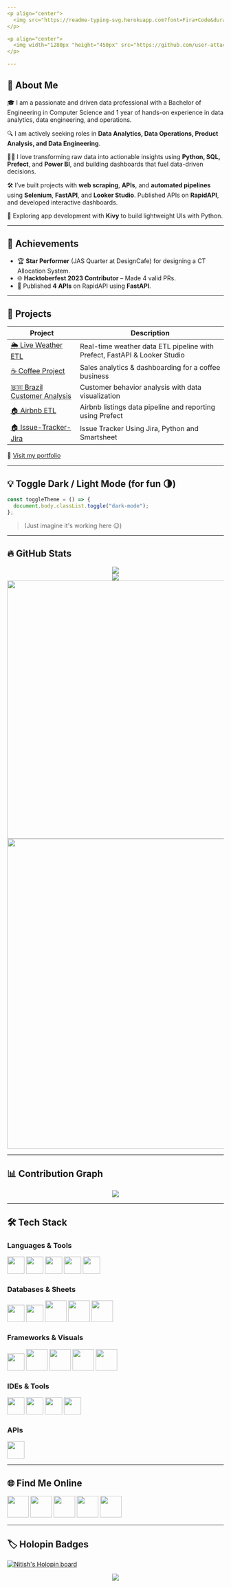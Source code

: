 ```yaml
---
<p align="center">
  <img src="https://readme-typing-svg.herokuapp.com?font=Fira+Code&duration=3000&pause=1000&color=F75C7E&width=435&lines=Hey!+I'm+Nitish+%F0%9F%91%8B;Welcome+to+my+GitHub+Profile!;Data+Analytics+%7C+Engineering+%7C+Visualization"/>
</p>

<p align="center">
  <img width="1280px "height="450px" src="https://github.com/user-attachments/assets/8b3bb78d-ee8f-4856-96ba-c93201aa3a57"/>
</p>

---
```


## 🚀 About Me

🎓 I am a passionate and driven data professional with a Bachelor of Engineering in Computer Science and 1 year of hands-on experience in data analytics, data engineering, and operations.

🔍 I am actively seeking roles in **Data Analytics, Data Operations, Product Analysis, and Data Engineering**.

👨‍💻 I love transforming raw data into actionable insights using **Python, SQL, Prefect**, and **Power BI**, and building dashboards that fuel data-driven decisions.

🛠️ I’ve built projects with **web scraping**, **APIs**, and **automated pipelines** using **Selenium**, **FastAPI**, and **Looker Studio**. Published APIs on **RapidAPI**, and developed interactive dashboards.

📱 Exploring app development with **Kivy** to build lightweight UIs with Python.


---

## 🏅 Achievements

- 🏆 **Star Performer** (JAS Quarter at DesignCafe) for designing a CT Allocation System.
- 🌐 **Hacktoberfest 2023 Contributor** – Made 4 valid PRs.
- 🚀 Published **4 APIs** on RapidAPI using **FastAPI**.


---

## 📂 Projects

| Project | Description |
|--------|-------------|
| [🌦️ Live Weather ETL](https://github.com/Nitish36/Live-WeatherData-ETL) | Real-time weather data ETL pipeline with Prefect, FastAPI & Looker Studio |
| [☕ Coffee Project](https://github.com/Nitish36/Coffee-Project) | Sales analytics & dashboarding for a coffee business |
| [🇧🇷 Brazil Customer Analysis](https://github.com/Nitish36/Brazil-Customer-Analysis) | Customer behavior analysis with data visualization |
| [🏠 Airbnb ETL](https://github.com/Nitish36/airbnb-etl) | Airbnb listings data pipeline and reporting using Prefect |
| [🏠 Issue-Tracker-Jira](https://github.com/Nitish36/Issue-Tracker-Jira) | Issue Tracker Using Jira, Python and Smartsheet |

🔗 [Visit my portfolio](https://nitish36.github.io/Nitish-Data-Analyst-Portfolio/)

---

## 💡 Toggle Dark / Light Mode (for fun 🌗)

```javascript
const toggleTheme = () => {
  document.body.classList.toggle("dark-mode");
};
```
> (Just imagine it's working here 😉)

---

## 🔥 GitHub Stats

<p align="center">
  <img src="http://github-readme-streak-stats.herokuapp.com?user=Nitish36&theme=neon-dark&hide_border=true" />
  <br/>
  <img src="https://github-readme-stats.vercel.app/api?username=Nitish36&show_icons=true&theme=dracula&hide_border=true" />
  <br/>
  <img width="600" src="https://stats.dooboo.io/api/github-stats-advanced?login=Nitish36" />
  <br/>
  <img width="720" src="https://stats.dooboo.io/api/github-trophies?login=Nitish36"/>
</p>

---

## 📊 Contribution Graph

<p align="center">
  <img src="https://github-readme-activity-graph.vercel.app/graph?username=Nitish36&theme=tokyo-night&area=true"/>
</p>

---

## 🛠️ Tech Stack

### Languages & Tools
<p>
  <img height="40" src="https://ziadoua.github.io/m3-Markdown-Badges/badges/Python/python1.svg"/>
  <img height="40" src="https://ziadoua.github.io/m3-Markdown-Badges/badges/MySQL/mysql1.svg"/>
  <img height="40" src="https://ziadoua.github.io/m3-Markdown-Badges/badges/Java/java3.svg"/>
  <img height="40" src="https://ziadoua.github.io/m3-Markdown-Badges/badges/HTML/html2.svg"/>
  <img height="40" src="https://ziadoua.github.io/m3-Markdown-Badges/badges/CSS/css2.svg"/>
</p>

### Databases & Sheets
<p>
  <img height="40" src="https://ziadoua.github.io/m3-Markdown-Badges/badges/SQLite/sqlite1.svg"/>
  <img height="40" src="https://ziadoua.github.io/m3-Markdown-Badges/badges/MongoDB/mongodb2.svg"/>
  <img height="50" src="https://github.com/user-attachments/assets/62601dcc-7d5d-4655-9442-c7be9f275d64"/>
  <img height="50" src="https://github.com/user-attachments/assets/0409423b-f861-47e3-aaab-15de8b43b76c"/>
  <img height="50" src="https://github.com/user-attachments/assets/d917d3a7-05dd-40a3-89c4-9903cbc9d9a1"/>
</p>

### Frameworks & Visuals
<p>
  <img height="40" src="https://ziadoua.github.io/m3-Markdown-Badges/badges/Flask/flask2.svg"/>
  <img height="50" src="https://img.icons8.com/color/1x/numpy.png"/>
  <img height="50" src="https://img.icons8.com/color/1x/pandas.png"/>
  <img height="50" src="https://github.com/user-attachments/assets/ec0cd8e6-46db-4ea3-9bf9-584aceef14f2"/>
  <img height="50" src="https://github.com/user-attachments/assets/0eaa94f0-f87e-44db-acc9-6c3277d9875c"/>
</p>

### IDEs & Tools
<p>
  <img height="40" src="https://img.icons8.com/fluency/1x/canva.png"/>
  <img height="40" src="https://img.icons8.com/nolan/1x/sublime-text-new-logo.png"/>
  <img height="40" src="https://ziadoua.github.io/m3-Markdown-Badges/badges/VisualStudioCode/visualstudiocode1.svg"/>
  <img height="40" src="https://ziadoua.github.io/m3-Markdown-Badges/badges/PyCharm/pycharm2.svg"/>
</p>

### APIs
<p>
  <img height="40" src="https://ziadoua.github.io/m3-Markdown-Badges/badges/FastAPI/fastapi1.svg"/>
</p>

---

## 🌐 Find Me Online

<p>
  <a href="https://www.linkedin.com/in/nitish-k-5431641b2/"><img height="50" src="https://cdn3.iconfinder.com/data/icons/2018-social-media-logotypes/1000/2018_social_media_popular_app_logo_linkedin-64.png"/></a>
  <a href="https://www.kaggle.com/freeman007"><img height="50" src="https://cdn4.iconfinder.com/data/icons/logos-and-brands/512/189_Kaggle_logo_logos-64.png"/></a>
  <a href="https://wa.me/+917975722193"><img height="50" src="https://cdn3.iconfinder.com/data/icons/2018-social-media-logotypes/1000/2018_social_media_popular_app_logo-whatsapp-64.png"/></a>
  <a href="https://stackoverflow.com/users/19821239/nitish-k"><img height="50" src="https://img.icons8.com/external-tal-revivo-shadow-tal-revivo/1x/external-stack-overflow-is-a-question-and-answer-site-for-professional-logo-shadow-tal-revivo.png"/></a>
  <a href="https://discord.com/channels/@me"><img height="50" src="https://cdn0.iconfinder.com/data/icons/social-media-2475/128/discord_message_interaction_logo_communication-64.png"/></a>
</p>

---

## 🏷️ Holopin Badges

<a href="https://holopin.io/@nitish36"><img src="https://holopin.me/nitish36" alt="Nitish's Holopin board"></a>

<p align="center">
  <img src="https://profile-counter.glitch.me/Nitish36/count.svg" />
</p>
